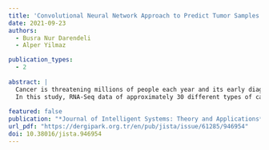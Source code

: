 ```yaml
---
title: 'Convolutional Neural Network Approach to Predict Tumor Samples Using Gene Expression Data'
date: 2021-09-23
authors: 
  - Busra Nur Darendeli
  - Alper Yilmaz

publication_types:
  - 2
  
abstract: |
  Cancer is threatening millions of people each year and its early diagnosis is still a challenging task. Early diagnosis is one of the major ways to tackle the disease and lower the mortality rate. Advancements in deep learning approaches and the availability of biological data offer applications that can facilitate the diagnosis and characterization of cancer. Here, we aimed to provide a new perspective of cancer diagnosis using a deep learning approach on gene expression data. |
  In this study, RNA-Seq data of approximately 30 different types of cancer patients the Cancer Genome Atlas (TCGA) study, and normal tissue RNA-Seq data from GTEx were used. The input data for the training was transformed to RGB format and the training was carried out with a Convolutional Neural Network (CNN). The trained algorithm is able to predict cancer with 97% accuracy, using gene expression data. In conclusion, our study shows that the deep learning approach and biological data have a huge potential in the diagnosis and identification of tumor samples.
  
featured: false
publication: "*Journal of Intelligent Systems: Theory and Applications*"
url_pdf: "https://dergipark.org.tr/en/pub/jista/issue/61285/946954"
doi: 10.38016/jista.946954
---
```


